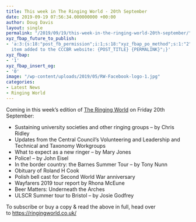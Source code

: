 ```yaml
---
title: This week in The Ringing World - 20th September
date: 2019-09-19 07:56:34.000000000 +00:00
author: Doug Davis
layout: single
permalink: "/2019/09/19/this-week-in-the-ringing-world-20th-september/"
xyz_fbap_future_to_publish:
- 'a:3:{s:18:"post_fb_permission";i:1;s:18:"xyz_fbap_po_method";s:1:"2";s:16:"xyz_fbap_message";s:62:"News
  item added to the CCCBR website: {POST_TITLE} {PERMALINK}";}'
xyz_fbap:
- '1'
xyz_fbap_insert_og:
- '0'
image: "/wp-content/uploads/2019/05/RW-Facebook-logo-1.jpg"
categories:
- Latest News
- Ringing World
---
```

Coming in this week’s edition of <a href="https://www.ringingworld.co.uk/" target="_blank" rel="noopener noreferrer">The Ringing World</a> on Friday 20th September:

  * Sustaining university societies and other ringing groups – by Chris Ridley
  * Updates from the Central Council’s Volunteering and Leadership and Technical and Taxonomy Workgroups
  * What to expect as a new ringer – by Mary Jones
  * Police! – by John Eisel
  * In the border country: the Barnes Summer Tour – by Tony Nunn
  * Obituary of Roland H Cook
  * Polish bell cast for Second World War anniversary
  * Wayfarers 2019 tour report by Rhona McEune
  * Beer Matters: Underneath the Arches
  * ULSCR Summer tour to Bristol – by Josie Godfrey

To subscribe or buy a copy & read the above in full, head over to <a href="https://ringingworld.co.uk/" target="_blank" rel="noopener noreferrer">https://ringingworld.co.uk/</a>
